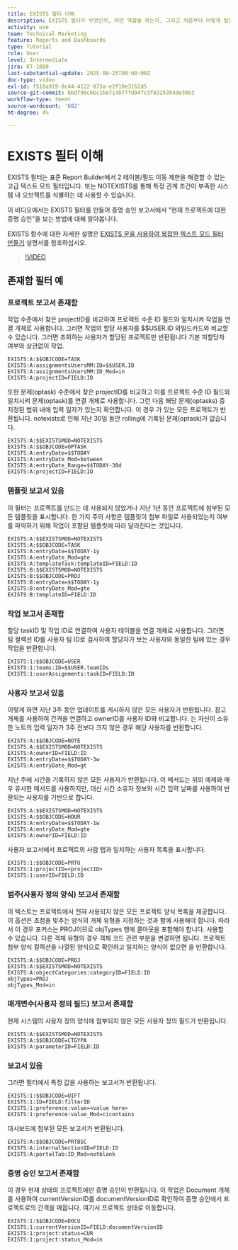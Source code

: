 ```yaml
---
title: EXISTS 필터 이해
description: EXISTS 필터가 무엇인지, 어떤 역할을 하는지, 그리고 처음부터 어떻게 빌드할 수 있는지 알아봅니다. 또한 EXISTS 필터의 많은 유용한 예를 살펴봅니다.
activity: use
team: Technical Marketing
feature: Reports and Dashboards
type: Tutorial
role: User
level: Intermediate
jira: KT-1880
last-substantial-update: 2025-08-25T00:00:00Z
doc-type: video
exl-id: f518a919-0c44-4122-873a-e2f10e3162d5
source-git-commit: bbdf99c6bc1be714077fd94fc3f8325394de36b3
workflow-type: tm+mt
source-wordcount: '682'
ht-degree: 4%

---
```


# EXISTS 필터 이해

EXISTS 필터는 표준 Report Builder에서 2 테이블/필드 이동 제한을 해결할 수 있는 고급 텍스트 모드 필터입니다. 또는 NOTEXISTS를 통해 특정 관계 조건이 부족한 시스템 내 오브젝트를 식별하는 데 사용할 수 있습니다.

이 비디오에서는 EXISTS 필터를 만들어 증명 승인 보고서에서 &quot;현재 프로젝트에 대한 증명 승인&quot;을 보는 방법에 대해 알아봅니다.

EXISTS 함수에 대한 자세한 설명은 [EXISTS 문을 사용하여 복잡한 텍스트 모드 필터 만들기](https://experienceleague.adobe.com/en/docs/workfront/using/reporting/reports/text-mode/create-complex-text-mode-filters-using-exists-statements) 설명서를 참조하십시오.

>[!VIDEO](https://video.tv.adobe.com/v/3471181/?quality=12&learn=on&enablevpops=1)

## 존재함 필터 예

### 프로젝트 보고서 존재함

작업 수준에서 찾은 projectID를 비교하여 프로젝트 수준 ID 필드와 일치시켜 작업을 연결 개체로 사용합니다. 그러면 작업의 할당 사용자를 $$USER.ID 와일드카드와 비교할 수 있습니다. 그러면 조회하는 사용자가 할당된 프로젝트만 반환됩니다
기본 피할당자 여부와 상관없이 작업.

```
EXISTS:A:$$OBJCODE=TASK
EXISTS:A:assignmentsUsersMM:ID=$$USER.ID
EXISTS:A:assignmentsUsersMM:ID_Mod=in
EXISTS:A:projectID=FIELD:ID
```


또한 문제(optask) 수준에서 찾은 projectID를 비교하고 이를 프로젝트 수준 ID 필드와 일치시켜 문제(optask)를 연결 개체로 사용합니다. 그런 다음 해당 문제(optasks) 중 지정된 범위 내에 입력 일자가 있는지 확인합니다. 이 경우 가 있는 모든 프로젝트가 반환됩니다.
notexists로 인해 지난 30일 동안 rolling에 기록된 문제(optask)가 없습니다.

```
EXISTS:A:$$EXISTSMOD=NOTEXISTS
EXISTS:A:$$OBJCODE=OPTASK
EXISTS:A:entryDate=$$TODAY
EXISTS:A:entryDate_Mod=between
EXISTS:A:entryDate_Range=$$TODAY-30d
EXISTS:A:projectID=FIELD:ID
```

### 템플릿 보고서 있음

이 필터는 프로젝트를 만드는 데 사용되지 않았거나 지난 1년 동안 프로젝트에 첨부된 모든 템플릿을 표시합니다. 한 가지 주의 사항은 템플릿이 첨부 파일로 사용되었는지 여부를 파악하기 위해 작업이 포함된 템플릿에 따라 달라진다는 것입니다.

```
EXISTS:A:$$EXISTSMOD=NOTEXISTS
EXISTS:A:$$OBJCODE=TASK
EXISTS:A:entryDate=$$TODAY-1y
EXISTS:A:entryDate_Mod=gte
EXISTS:A:templateTask:templateID=FIELD:ID
EXISTS:B:$$EXISTSMOD=NOTEXISTS
EXISTS:B:$$OBJCODE=PROJ
EXISTS:B:entryDate=$$TODAY-1y
EXISTS:B:entryDate_Mod=gte
EXISTS:B:templateID=FIELD:ID
```

### 작업 보고서 존재함

할당 taskID 및 작업 ID로 연결하여 사용자 테이블을 연결 개체로 사용합니다. 그러면 팀 컬렉션 ID를 사용자 팀 ID로 검사하여 할당자가 보는 사용자와 동일한 팀에 있는 경우 작업을 반환합니다.

```
EXISTS:1:$$OBJCODE=USER
EXISTS:1:teams:ID=$$USER.teamIDs
EXISTS:1:userAssignments:taskID=FIELD:ID
```

### 사용자 보고서 있음

이렇게 하면 지난 3주 동안 업데이트를 게시하지 않은 모든 사용자가 반환됩니다. 참고 개체를 사용하여 간격을 연결하고 ownerID를 사용자 ID와 비교합니다. 는 자신이 소유한 노트의 입력 일자가 3주 전보다 크지 않은 경우 해당 사용자를 반환합니다.

```
EXISTS:A:$$OBJCODE=NOTE
EXISTS:A:$$EXISTSMOD=NOTEXISTS
EXISTS:A:ownerID=FIELD:ID
EXISTS:A:entryDate=$$TODAY-3w
EXISTS:A:entryDate_Mod=gt
```

지난 주에 시간을 기록하지 않은 모든 사용자가 반환됩니다. 이 메서드는 위의 예제와 매우 유사한 메서드를 사용하지만, 대신 시간 소유자 정보와 시간 입력 날짜를 사용하여 반환되는 사용자를 기반으로 합니다.

```
EXISTS:A:$$EXISTSMOD=NOTEXISTS
EXISTS:A:$$OBJCODE=HOUR
EXISTS:A:entryDate=$$TODAY-1w
EXISTS:A:entryDate_Mod=gte
EXISTS:A:ownerID=FIELD:ID
```

사용자 보고서에서 프로젝트의 사람 탭과 일치하는 사용자 목록을 표시합니다.

```
EXISTS:1:$$OBJCODE=PRTU
EXISTS:1:projectID=<projectID>
EXISTS:1:userID=FIELD:ID
```

### 범주(사용자 정의 양식) 보고서 존재함

이 텍스트는 프로젝트에서 전혀 사용되지 않은 모든 프로젝트 양식 목록을 제공합니다. 이 옵션은 초점을 맞추는 양식의 개체 유형을 지정하는 것과 함께 사용해야 합니다. 따라서 이 경우 포커스는 PROJ이므로 objTypes 행에 콜아웃을 포함해야 합니다. 사용할 수 있습니다.
다른 객체 유형의 경우 객체 코드 관련 부분을 변경하면 됩니다. 프로젝트 첨부 양식 컬렉션을 나열된 양식으로 확인하고 일치하는 양식이 없으면 을 반환합니다.

```
EXISTS:A:$$OBJCODE=PROJ
EXISTS:A:$$EXISTSMOD=NOTEXISTS
EXISTS:A:objectCategories:categoryID=FIELD:ID
objTypes=PROJ
objTypes_Mod=in
```

### 매개변수(사용자 정의 필드) 보고서 존재함

현재 시스템의 사용자 정의 양식에 첨부되지 않은 모든 사용자 정의 필드가 반환됩니다.

```
EXISTS:A:$$EXISTSMOD=NOTEXISTS
EXISTS:A:$$OBJCODE=CTGYPA
EXISTS:A:parameterID=FIELD:ID
```

### 보고서 있음

그러면 필터에서 특정 값을 사용하는 보고서가 반환됩니다.

```
EXISTS:1:$$OBJCODE=UIFT
EXISTS:1:ID=FIELD:filterID
EXISTS:1:preference:value=<value here>
EXISTS:1:preference:value_Mod=cicontains
```

대시보드에 첨부된 모든 보고서가 반환됩니다.

```
EXISTS:A:$$OBJCODE=PRTBSC
EXISTS:A:internalSectionID=FIELD:ID
EXISTS:A:portalTab:ID_Mod=notblank
```

### 증명 승인 보고서 존재함

이 경우 현재 상태의 프로젝트에만 증명 승인이 반환됩니다. 이 작업은 Document 개체를 사용하여 currentVersionID를 documentVersionID로 확인하여 증명 승인에서 프로젝트로의 간격을 메웁니다. 여기서 프로젝트 상태로 이동합니다.

```
EXISTS:1:$$OBJCODE=DOCU
EXISTS:1:currentVersionID=FIELD:documentVersionID
EXISTS:1:project:status=CUR
EXISTS:1:project:status_Mod=in
```
